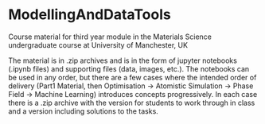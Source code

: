 # ModellingAndDataTools
Course material for third year module in the Materials Science undergraduate course at University of Manchester, UK

The material is in .zip archives and is in the form of jupyter notebooks (.ipynb files) and supporting files (data, images, etc.). The notebooks can be used in any order, but there are a few cases where the intended order of delivery (Part1 Material, then Optimisation -> Atomistic Simulation -> Phase Field -> Machine Learning) introduces concepts progressively. In each case there is a .zip archive with the version for students to work through in class and a version including solutions to the tasks.

